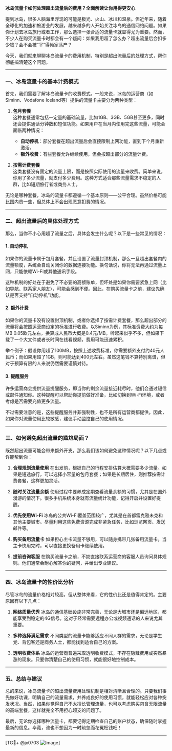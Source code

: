 **冰岛流量卡如何处理超出流量后的费用？全面解读让你用得更安心**

提到冰岛，很多人脑海里浮现的可能是极光、火山、冰川和温泉。但近年来，随着全球化的加速和旅游业的发展，越来越多的人开始关注冰岛的通信网络问题。如果你计划去冰岛旅行或者工作，那么选择一张合适的流量卡就显得尤为重要。然而，不少人在购买流量卡时都会有一个疑问：如果我用超了怎么办？超出流量后会扣多少钱？会不会被“宰”得倾家荡产？

今天，我们就来聊聊冰岛流量卡的费用机制，特别是超出流量后的处理方式，帮你彻底搞清楚这个问题。

---

### **一、冰岛流量卡的基本计费模式**

首先，我们需要了解冰岛流量卡的收费模式。一般来说，冰岛的运营商（如Siminn、Vodafone Iceland等）提供的流量卡主要分为两种类型：

1. **包月套餐**  
   这种套餐通常包括一定量的基础流量，比如1GB、3GB、5GB甚至更多，同时还会提供通话分钟数和短信功能。如果用户在当月内使用完这些流量，可能会面临两种情况：
   - **自动停机**：部分套餐在超出流量后会直接限制上网功能，直到下个月重新激活。
   - **额外收费**：有些套餐允许继续使用，但会按超出部分的流量计费。

2. **按需计费套餐**  
   这类套餐没有固定的流量上限，而是按照实际使用的流量来收费。简单来说，你用了多少流量，就支付多少费用。这种方式适合那些流量需求不稳定的人群，比如短期旅行者或商务人士。

无论是哪种套餐，冰岛的流量卡都遵循一个基本原则——公平合理。虽然价格可能比国内贵一些，但总体上不会出现恶意扣费的情况。

---

### **二、超出流量后的具体处理方式**

那么，当你不小心用超了流量之后，具体会发生什么呢？以下是一些常见的情况：

#### 1. **自动停机**
   如果你的流量卡属于包月套餐，并且设置了流量封顶机制，那么一旦超出套餐内的流量额度，系统会自动关闭你的数据连接功能。换句话说，你将无法再通过流量上网，只能依赖Wi-Fi或其他通讯手段。

   这种机制的好处在于避免了不必要的高额账单，但坏处是如果你需要紧急上网（比如导航、联系家人朋友），可能会感到不便。因此，在购买流量卡之前，建议先确认是否支持“自动停机”功能。

#### 2. **额外计费**
   如果你的流量卡没有设置封顶机制，或者你选择了按需计费套餐，那么超出部分的流量将会按照运营商设定的标准进行收费。以Siminn为例，其标准资费大约为每MB 0.05欧元左右，换算成人民币大概是0.4元/MB。听起来似乎不多，但如果下载了一个大文件或者长时间在线看视频，费用可能迅速累积。

   举个例子：假设你用超了100MB，按照上述收费标准，你需要额外支付约40元人民币；而如果用超了1GB，则可能达到400元左右。虽然这笔钱不算特别离谱，但对于预算有限的人来说仍然需要谨慎对待。

#### 3. **提醒服务**
   许多运营商会提供流量提醒服务，即当你的剩余流量接近耗尽时，他们会通过短信或邮件通知你。这种提醒可以帮助你提前做好准备，比如切换到Wi-Fi环境，或者考虑是否需要充值更多流量。

   不过需要注意的是，这些提醒服务并非强制性，也不是所有运营商都提供。因此，如果你对流量使用比较敏感，建议手动监控自己的使用情况。

---

### **三、如何避免超出流量的尴尬局面？**

既然超出流量可能会带来额外开支，那么我们该如何避免这种情况呢？以下几点或许能帮到你：

1. **合理规划流量使用**
   在出发前，根据自己的行程安排估算大概需要多少流量。如果是短途旅行，可以选择小容量的包月套餐；如果是长期居住，则推荐按需计费套餐，这样更加灵活。

2. **随时关注流量余额**
   使用过程中要养成定期查看流量余额的习惯，尤其是在国外漫游的情况下。很多手机系统本身就有流量统计功能，记得开启并设置好提醒。

3. **优先使用Wi-Fi**
   冰岛的公共Wi-Fi覆盖范围较广，尤其是在首都雷克雅未克和其他主要城市。尽量利用这些免费资源完成非紧急任务，比如浏览网页、发送邮件等。

4. **购买备用流量卡**
   如果担心主卡流量不够用，可以随身携带几张备用流量卡。当主卡快用完时，可以直接更换备用卡继续使用。

5. **提前咨询客服**
   在购买流量卡之前，不妨直接联系运营商的客服人员询问具体规则。他们通常会耐心解答你的疑问，并给出专业建议。

---

### **四、冰岛流量卡的性价比分析**

尽管冰岛的流量价格相对较高，但从整体来看，它的性价比还是值得肯定的。主要原因有以下几点：

1. **网络质量优秀**
   冰岛的通信基础设施非常完善，无论是大城市还是偏远地区，都能享受到稳定的4G信号。这对于经常需要远程办公或视频通话的人来说尤其重要。

2. **多种选择满足需求**
   不同类型的流量卡能够适应不同人群的需求，无论是学生党、背包客还是商务人士，都能找到适合自己的方案。

3. **透明收费体系**
   冰岛的运营商普遍采取透明收费模式，不存在隐藏费用或突然暴涨的现象。只要你清楚自己的使用习惯，就能很好地控制成本。

---

### **五、总结与建议**

总的来说，冰岛流量卡的超出流量费用处理机制是相对清晰且合理的。只要我们事先做好功课，明确自己的流量需求，并养成良好的使用习惯，就能轻松应对各种突发状况。当然，如果你觉得自己不太擅长管理流量，也可以考虑购买包含无限流量的高端套餐，这样就完全不用担心超支的问题了。

最后，无论你选择哪种流量卡，都要记得定期检查自己的账户状态，确保随时掌握最新的信息。毕竟，谁也不想因为一时疏忽而花冤枉钱吧！

---

[TG💪+ @jx0703 ![Image](https://github.com/user-attachments/assets/dbca1d08-cadb-493c-b0ec-ad6f7a83f270)]